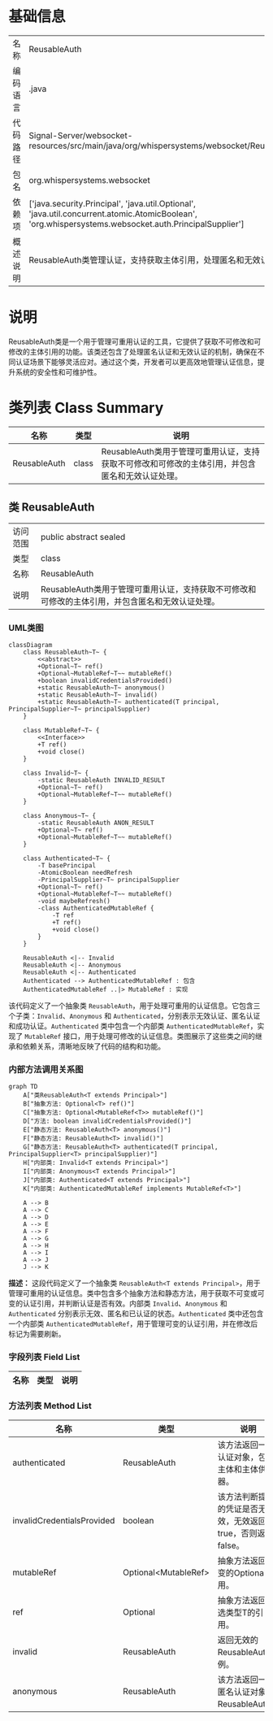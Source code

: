 # 基础信息

|      |      |
|------|------|
| 名称 | ReusableAuth |
| 编码语言 | .java |
| 代码路径 | Signal-Server/websocket-resources/src/main/java/org/whispersystems/websocket/ReusableAuth.java |
| 包名 | org.whispersystems.websocket |
| 依赖项 | ['java.security.Principal', 'java.util.Optional', 'java.util.concurrent.atomic.AtomicBoolean', 'org.whispersystems.websocket.auth.PrincipalSupplier'] |
| 概述说明 | ReusableAuth类管理认证，支持获取主体引用，处理匿名和无效认证。 |

# 说明

ReusableAuth类是一个用于管理可重用认证的工具，它提供了获取不可修改和可修改的主体引用的功能。该类还包含了处理匿名认证和无效认证的机制，确保在不同认证场景下能够灵活应对。通过这个类，开发者可以更高效地管理认证信息，提升系统的安全性和可维护性。

# 类列表 Class Summary

| 名称   | 类型  | 说明 |
|-------|------|-------------|
| ReusableAuth | class | ReusableAuth类用于管理可重用认证，支持获取不可修改和可修改的主体引用，并包含匿名和无效认证处理。 |



## 类 ReusableAuth

|      |      |
|------|------|
| 访问范围 | public abstract sealed |
| 类型 | class |
| 名称 | ReusableAuth |
| 说明 | ReusableAuth类用于管理可重用认证，支持获取不可修改和可修改的主体引用，并包含匿名和无效认证处理。 |


### UML类图

```mermaid
classDiagram
    class ReusableAuth~T~ {
        <<abstract>>
        +Optional~T~ ref()
        +Optional~MutableRef~T~~ mutableRef()
        +boolean invalidCredentialsProvided()
        +static ReusableAuth~T~ anonymous()
        +static ReusableAuth~T~ invalid()
        +static ReusableAuth~T~ authenticated(T principal, PrincipalSupplier~T~ principalSupplier)
    }

    class MutableRef~T~ {
        <<Interface>>
        +T ref()
        +void close()
    }

    class Invalid~T~ {
        -static ReusableAuth INVALID_RESULT
        +Optional~T~ ref()
        +Optional~MutableRef~T~~ mutableRef()
    }

    class Anonymous~T~ {
        -static ReusableAuth ANON_RESULT
        +Optional~T~ ref()
        +Optional~MutableRef~T~~ mutableRef()
    }

    class Authenticated~T~ {
        -T basePrincipal
        -AtomicBoolean needRefresh
        -PrincipalSupplier~T~ principalSupplier
        +Optional~T~ ref()
        +Optional~MutableRef~T~~ mutableRef()
        -void maybeRefresh()
        -class AuthenticatedMutableRef {
            -T ref
            +T ref()
            +void close()
        }
    }

    ReusableAuth <|-- Invalid
    ReusableAuth <|-- Anonymous
    ReusableAuth <|-- Authenticated
    Authenticated --> AuthenticatedMutableRef : 包含
    AuthenticatedMutableRef ..|> MutableRef : 实现
```

该代码定义了一个抽象类 `ReusableAuth`，用于处理可重用的认证信息。它包含三个子类：`Invalid`、`Anonymous` 和 `Authenticated`，分别表示无效认证、匿名认证和成功认证。`Authenticated` 类中包含一个内部类 `AuthenticatedMutableRef`，实现了 `MutableRef` 接口，用于处理可修改的认证信息。类图展示了这些类之间的继承和依赖关系，清晰地反映了代码的结构和功能。


### 内部方法调用关系图

```mermaid
graph TD
    A["类ReusableAuth<T extends Principal>"]
    B["抽象方法: Optional<T> ref()"]
    C["抽象方法: Optional<MutableRef<T>> mutableRef()"]
    D["方法: boolean invalidCredentialsProvided()"]
    E["静态方法: ReusableAuth<T> anonymous()"]
    F["静态方法: ReusableAuth<T> invalid()"]
    G["静态方法: ReusableAuth<T> authenticated(T principal, PrincipalSupplier<T> principalSupplier)"]
    H["内部类: Invalid<T extends Principal>"]
    I["内部类: Anonymous<T extends Principal>"]
    J["内部类: Authenticated<T extends Principal>"]
    K["内部类: AuthenticatedMutableRef implements MutableRef<T>"]

    A --> B
    A --> C
    A --> D
    A --> E
    A --> F
    A --> G
    A --> H
    A --> I
    A --> J
    J --> K
```

**描述：**
这段代码定义了一个抽象类 `ReusableAuth<T extends Principal>`，用于管理可重用的认证信息。类中包含多个抽象方法和静态方法，用于获取不可变或可变的认证引用，并判断认证是否有效。内部类 `Invalid`、`Anonymous` 和 `Authenticated` 分别表示无效、匿名和已认证的状态。`Authenticated` 类中还包含一个内部类 `AuthenticatedMutableRef`，用于管理可变的认证引用，并在修改后标记为需要刷新。

### 字段列表 Field List

| 名称  | 类型  | 说明 |
|-------|-------|------|

### 方法列表 Method List

| 名称  | 类型  | 说明 |
|-------|-------|------|
| authenticated | ReusableAuth<T> | 该方法返回一个认证对象，包含主体和主体供应器。 |
| invalidCredentialsProvided | boolean | 该方法判断提供的凭证是否无效，无效返回true，否则返回false。 |
| mutableRef | Optional<MutableRef<T>> | 抽象方法返回可变的Optional引用。 |
| ref | Optional<T> | 抽象方法返回可选类型T的引用。 |
| invalid | ReusableAuth<T> | 返回无效的ReusableAuth实例。 |
| anonymous | ReusableAuth<T> | 该方法返回一个匿名认证对象ReusableAuth。 |





